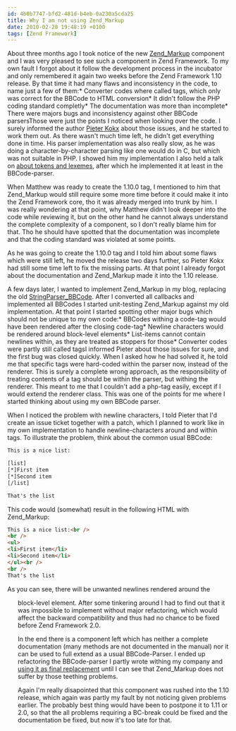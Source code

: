 ```yaml
---
id: 4b0b7747-bfd2-481d-b4eb-0a230a5cda25
title: Why I am not using Zend_Markup
date: 2010-02-28 19:48:19 +0100
tags: [Zend Framework]
---
```


About three months ago I took notice of the new [Zend_Markup](http://framework.zend.com/manual/en/zend.markup.html) component and I was very pleased to see such a component in Zend Framework. To my own fault I forgot about it follow the development process in the incubator and only remembered it again two weeks before the Zend Framework 1.10 release. By that time it had many flaws and inconsistency in the code, to name just a few of them:* Converter codes where called tags, which only was correct for the BBCode to HTML conversion* It didn't follow the PHP coding standard completly* The documentation was more than incomplete* There were majors bugs and inconsistency against other BBCode parsersThose were just the points I noticed when looking over the code. I surely informed the author [Pieter Kokx](http://kokx.nl/) about those issues, and he started to work them out. As there wasn't much time left, he didn't get everything done in time. His parser implementation was also really slow, as he was doing a character-by-character parsing like one would do in C, but which was not suitable in PHP. I showed him my implementation I also held a talk on [about tokens and lexemes](http://www.slideshare.net/dasprid/about-tokens-and-lexemes), after which he implemented it at least in the BBCode-parser.

When Matthew was ready to create the 1.10.0 tag, I mentioned to him that Zend_Markup would still require some more time before it could make it into the Zend Framework core, tho it was already merged into trunk by him. I was really wondering at that point, why Matthew didn't look deeper into the code while reviewing it, but on the other hand he cannot always understand the complete complexity of a component, so I don't really blame him for that. Tho he should have spotted that the documentation was incomplete and that the coding standard was violated at some points.

As he was going to create the 1.10.0 tag and I told him about some flaws which were still left, he moved the release two days further, so Pieter Kokx had still some time left to fix the missing parts. At that point I already forgot about the documentation and Zend_Markup made it into the 1.10 release.

A few days later, I wanted to implement Zend_Markup in my blog, replacing the old [StringParser_BBCode](http://www.christian-seiler.de/projekte/php/bbcode/index_en.html). After I converted all callbacks and implemented all BBCodes I started unit-testing Zend_Markup against my old implementation. At that point I started spotting other major bugs which should not be unique to my own code:* BBCodes withing a code-tag would have been rendered after the closing code-tag* Newline characters would be rendered around block-level elements* List-items cannot contain newlines within, as they are treated as stoppers for those* Converter codes were partly still called tagsI informed Pieter about those issues for sure, and the first bug was closed quickly. When I asked how he had solved it, he told me that specific tags were hard-coded within the parser now, instead of the renderer. This is surely a complete wrong approach, as the responsibility of treating contents of a tag should be within the parser, but withing the renderer. This meant to me that I couldn't add a php-tag easily, except if I would extend the renderer class. This was one of the points for me where I started thinking about using my own BBCode parser.

When I noticed the problem with newline characters, I told Pieter that I'd create an issue ticket together with a patch, which I planned to work like in my own implementation to handle newline-characters around and within tags. To illustrate the problem, think about the common usual BBCode:

```html
This is a nice list:

[list]
[*]First item
[*]Second item
[/list]

That's the list
```

This code would (somewhat) result in the following HTML with Zend_Markup:

```html
This is a nice list:<br />
<br />
<ul>
<li>First item</li>
<li>Second item</li>
</ul><br />
<br />
That's the list
```

As you can see, there will be unwanted newlines rendered around the <ul> block-level element. After some tinkering around I had to find out that it was impossible to implement without major refactoring, which would affect the backward compatibility and thus had no chance to be fixed before Zend Framework 2.0.

In the end there is a component left which has neither a complete documentation (many methods are not documented in the manual) nor it can be used to full extend as a usual BBCode-Parser. I ended up refactoring the BBCode-parser I partly wrote withing my company and [using it as final replacement](http://site.svn.dasprids.de/trunk/application/library/App/BBCode/) until I can see that Zend_Markup does not suffer by those teething problems.

Again I'm really disapointed that this component was rushed into the 1.10 release, which again was partly my fault by not noticing given problems earlier. The probably best thing would have been to postpone it to 1.11 or 2.0, so that the all problems requiring a BC-break could be fixed and the documentation be fixed, but now it's too late for that.